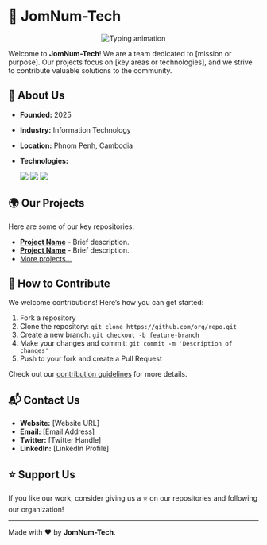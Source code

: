 # 🚀 JomNum-Tech

<!-- Animated typing text -->
<div align="center">
  <img src="https://readme-typing-svg.herokuapp.com?font=Fira+Code&size=26&duration=2800&pause=1000&color=44F7B0&center=true&vCenter=true&width=435&lines=Welcome+to+JomNum-Tech!;Innovating+Through+Technology;Open+Source+Advocates;Building+Cambodia's+Tech+Future" alt="Typing animation" />
</div>

Welcome to **JomNum-Tech**! We are a team dedicated to [mission or purpose]. Our projects focus on [key areas or technologies], and we strive to contribute valuable solutions to the community.

## 📌 About Us

- **Founded:** 2025
- **Industry:** Information Technology
- **Location:** Phnom Penh, Cambodia
- **Technologies:**
  
  <div>
    <img src="https://img.shields.io/badge/Python-3776AB?style=for-the-badge&logo=python&logoColor=white" />
    <img src="https://img.shields.io/badge/React-61DAFB?style=for-the-badge&logo=react&logoColor=black" />
    <img src="https://img.shields.io/badge/Node.js-339933?style=for-the-badge&logo=nodedotjs&logoColor=white" />
  </div>

## 🌍 Our Projects
Here are some of our key repositories:
- [**Project Name**](https://github.com/org/repo) - Brief description.
- [**Project Name**](https://github.com/org/repo) - Brief description.
- [More projects...](https://github.com/org)

## 🤝 How to Contribute
We welcome contributions! Here’s how you can get started:
1. Fork a repository
2. Clone the repository: `git clone https://github.com/org/repo.git`
3. Create a new branch: `git checkout -b feature-branch`
4. Make your changes and commit: `git commit -m 'Description of changes'`
5. Push to your fork and create a Pull Request

Check out our [contribution guidelines](https://github.com/org/repo/blob/main/CONTRIBUTING.md) for more details.

## 📬 Contact Us
- **Website:** [Website URL]
- **Email:** [Email Address]
- **Twitter:** [Twitter Handle]
- **LinkedIn:** [LinkedIn Profile]

## ⭐ Support Us
If you like our work, consider giving us a ⭐ on our repositories and following our organization!

---

Made with ❤️ by **JomNum-Tech**.
